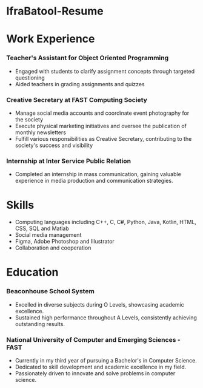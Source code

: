 # IfraBatool-Resume

# Work Experience
### Teacher's Assistant for Object Oriented Programming 
- Engaged with students to clarify assignment concepts through targeted questioning
- Aided teachers in grading assignments and quizzes

### Creative Secretary at FAST Computing Society 
- Manage social media accounts and coordinate event photography for the society
- Execute physical marketing initiatives and oversee the publication of monthly newsletters
- Fulfill various responsibilities as Creative Secretary, contributing to the society's success
 and visibility

### Internship at Inter Service Public Relation
- Completed an internship in mass communication, gaining valuable experience in media production and communication strategies.

# Skills
- Computing languages including C++, C, C#, Python, Java, Kotlin, HTML, CSS, SQL and Matlab
- Social media management
- Figma, Adobe Photoshop and Illustrator
- Collaboration and cooperation

# Education
### Beaconhouse School System
- Excelled in diverse subjects during O Levels, showcasing academic excellence.
- Sustained high performance throughout A Levels, consistently achieving outstanding results.
  
### National University of Computer and Emerging Sciences - FAST
- Currently in my third year of pursuing a Bachelor's in Computer Science.
- Dedicated to skill development and academic excellence in my field.
- Passionately driven to innovate and solve problems in computer science.
